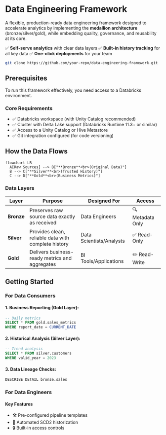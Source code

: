 # Data Engineering Framework  

A flexible, production-ready data engineering framework designed to accelerate analytics by implementing the **medallion architecture** (bronze/silver/gold), while embedding quality, governance, and reusability at its core.

✅ **Self-serve analytics** with clear data layers
✅ **Built-in history tracking** for all key data
✅ **One-click deployments** for your team

```bash
git clone https://github.com/your-repo/data-engineering-framework.git
```

## Prerequisites

To run this framework effectively, you need access to a Databricks environment.

### Core Requirements
- ✅ Databricks workspace (with Unity Catalog recommended)
- ✅ Cluster with Delta Lake support (Databricks Runtime 11.3+ or similar)
- ✅ Access to a Unity Catalog or Hive Metastore
- ✅ Git integration configured (for code versioning)

## How the Data Flows
```mermaid
flowchart LR
  A[Raw Sources] --> B["**Bronze**<br>(Original Data)"]
  B --> C["**Silver**<br>(Trusted History)"]
  C --> D["**Gold**<br>(Business Metrics)"]
```

### Data Layers
| Layer      | Purpose                                             | Designed For             | Access           |
|------------|-----------------------------------------------------|--------------------------|------------------|
| **Bronze** | Preserves raw source data exactly as received       | Data Engineers           | 🔍 Metadata Only |
| **Silver** | Provides clean, reliable data with complete history | Data Scientists/Analysts | ✅ Read-Only     |
| **Gold**   | Delivers business-ready metrics and aggregates      | BI Tools/Applications    | ✏️ Read-Write    |

## Getting Started
### For Data Consumers
#### 1. Business Reporting (Gold Layer):
```sql
-- Daily metrics
SELECT * FROM gold.sales_metrics 
WHERE report_date = CURRENT_DATE
```

#### 2. Historical Analysis (Silver Layer):
```sql
-- Trend analysis
SELECT * FROM silver.customers
WHERE valid_year = 2023
```

#### 3. Data Lineage Checks:
```sql
DESCRIBE DETAIL bronze.sales
```

### For Data Engineers
#### Key Features
- 🛠️ Pre-configured pipeline templates
- 🔄 Automated SCD2 historization
- 🔒 Built-in access controls

